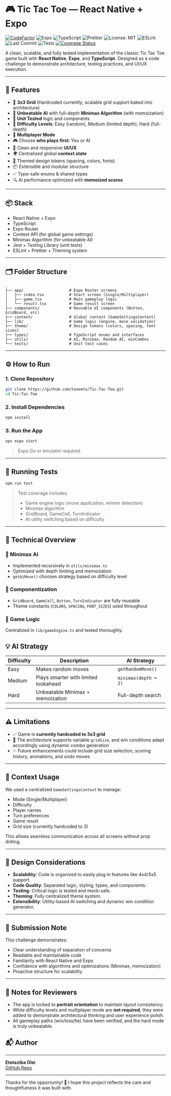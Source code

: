 # 🎮 Tic Tac Toe — React Native + Expo

[![CodeFactor](https://www.codefactor.io/repository/github/teneeto/tic-tac-toe/badge)](https://www.codefactor.io/repository/github/teneeto/tic-tac-toe)
![Expo](https://img.shields.io/badge/Expo-%5E49.0.0-blue)
![TypeScript](https://img.shields.io/badge/TypeScript-%5E5.0-blue)
![Prettier](https://img.shields.io/badge/code_style-prettier-ff69b4.svg)
![License: MIT](https://img.shields.io/badge/License-MIT-yellow.svg)
![ESLint](https://img.shields.io/badge/eslint-passing-brightgreen.svg)
![Last Commit](https://img.shields.io/github/last-commit/teneeto/tic-tac-toe)
![Tests](https://github.com/teneeto/tic-tac-toe/actions/workflows/test.yml/badge.svg)
[![Coverage Status](https://coveralls.io/repos/github/teneeto/tic-tac-toe/badge.svg?branch=main)](https://coveralls.io/github/teneeto/tic-tac-toe?branch=main)

A clean, scalable, and fully tested implementation of the classic Tic Tac Toe game built with **React Native**, **Expo**, and **TypeScript**. Designed as a code challenge to demonstrate architecture, testing practices, and UI/UX execution.

---

## 🚀 Features

- 🔁 **3x3 Grid** (Hardcoded currently; scalable grid support baked into architecture)
- 🧠 **Unbeatable AI** with full-depth **Minimax Algorithm** (with memoization)
- 🧪 **Unit Tested** logic and components
- 🔧 **Difficulty Levels**: Easy (random), Medium (limited depth), Hard (full-depth)
- 👤 **Multiplayer Mode**
- 🎮 Choose **who plays first**: You or AI
- 💅 Clean and responsive **UI/UX**
- 🌍 Centralized global **context state**
- 🎨 Themed design tokens (spacing, colors, fonts)
- 📦 Extensible and modular structure
- ✅ Type-safe enums & shared types
- 🔍 AI performance optimized with **memoized scores**

---

## 📦 Stack

- React Native + Expo
- TypeScript
- Expo Router
- Context API (for global game settings)
- Minimax Algorithm (for unbeatable AI)
- Jest + Testing Library (unit tests)
- ESLint + Prettier + Theming system

---

## 🗂️ Folder Structure

```
.
├── app/                    # Expo Router screens
│   ├── index.tsx           # Start screen (Single/Multiplayer)
│   ├── game.tsx            # Main gameplay logic
│   └── result.tsx          # Game result screen
├── components/             # Reusable UI components (Button, GridBoard, etc)
├── context/                # Global context (GameSettingsContext)
├── lib/                    # Game logic (engine, move validation)
├── theme/                  # Design tokens (colors, spacing, font sizes)
├── types/                  # TypeScript enums and interfaces
├── utils/                  # AI, Minimax, Random AI, winCombos
└── tests/                  # Unit test cases
```

---

## ⚙️ How to Run

### 1. Clone Repository

```bash
git clone https://github.com/teneeto/Tic-Tac-Toe.git
cd Tic-Tac-Toe
```

### 2. Install Dependencies

```bash
npm install
```

### 3. Run the App

```bash
npx expo start
```

> Expo Go or emulator required.

---

## 🧪 Running Tests

```bash
npm run test
```

> Test coverage includes:
>
> - Game engine logic (move application, winner detection)
> - Minimax algorithm
> - GridBoard, GameCell, TurnIndicator
> - AI utility switching based on difficulty

---

## 🧠 Technical Overview

### 🔁 Minimax AI

- Implemented recursively in `utils/minimax.ts`
- Optimized with depth limiting and memoization
- `getAiMove()` chooses strategy based on difficulty level

### 🧩 Componentization

- `GridBoard`, `GameCell`, `Button`, `TurnIndicator` are fully reusable
- Theme constants (`COLORS`, `SPACING`, `FONT_SIZES`) used throughout

### 🧠 Game Logic

Centralized in `lib/gameEngine.ts` and tested thoroughly.

## 💡 AI Strategy

| Difficulty | Description                          | AI Strategy          |
| ---------- | ------------------------------------ | -------------------- |
| Easy       | Makes random moves                   | `getRandomMove()`    |
| Medium     | Plays smarter with limited lookahead | `minimax(depth = 2)` |
| Hard       | Unbeatable Minimax + memoization     | Full-depth search    |

---

## ⚠️ Limitations

- ✅ Game is **currently hardcoded to 3x3 grid**
- 🔧 The architecture supports variable `gridSize`, and win conditions adapt accordingly using dynamic combo generation
- ✨ Future enhancements could include grid size selection, scoring history, animations, and undo moves

---

## 🤝 Context Usage

We used a centralized `GameSettingsContext` to manage:

- Mode (Single/Multiplayer)
- Difficulty
- Player names
- Turn preferences
- Game result
- Grid size (currently hardcoded to 3)

This allows seamless communication across all screens without prop drilling.

---

## 🧠 Design Considerations

- **Scalability**: Code is organized to easily plug in features like 4x4/5x5 support.
- **Code Quality**: Separated logic, styling, types, and components.
- **Testing**: Critical logic is tested and mock-safe.
- **Theming**: Fully centralized theme system.
- **Extensibility**: Utility-based AI switching and dynamic win condition generator.

---

## 📧 Submission Note

This challenge demonstrates:

- Clear understanding of separation of concerns
- Readable and maintainable code
- Familiarity with React Native and Expo
- Confidence with algorithms and optimizations (Minimax, memoization)
- Proactive structure for scalability

---

## 📌 Notes for Reviewers

- The app is locked to **portrait orientation** to maintain layout consistency.
- While difficulty levels and multiplayer mode are **not required**, they were added to demonstrate architectural thinking and user experience polish.
- All gameplay paths (win/loss/tie) have been verified, and the hard mode is truly unbeatable.

## 📬 Author

---

**Etotaziba Olei**  
[GitHub Repo](https://github.com/teneeto/Tic-Tac-Toe)

---

Thanks for the opportunity! 🙏 I hope this project reflects the care and thoughtfulness it was built with.
